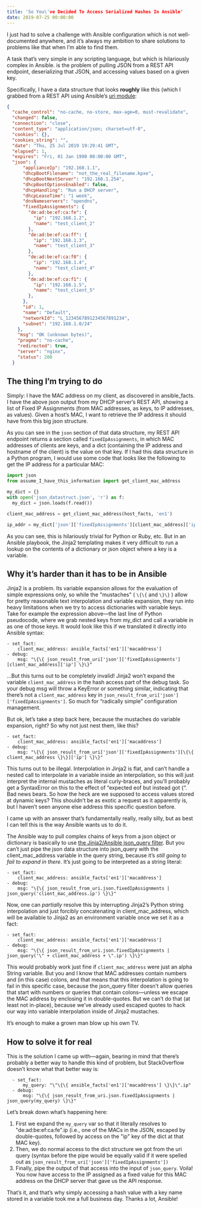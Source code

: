 ```yaml
---
title: 'So You\'ve Decided To Access Serialized Hashes In Ansible'
date: 2019-07-25 00:00:00
---
```


I just had to solve a challenge with Ansible configuration which is not well-documented anywhere, and it’s always my ambition to share solutions to problems like that when I’m able to find them.

A task that’s very simple in any scripting language, but which is hilariously complex in Ansible. is the problem of pulling JSON from a REST API endpoint, deserializing that JSON, and accessing values based on a given key.

Specifically, I have a data structure that looks **roughly** like this (which I grabbed from a REST API using Ansible’s [uri module](https://docs.ansible.com/ansible/latest/modules/uri_module.html):

```json
{
  "cache_control": "no-cache, no-store, max-age=0, must-revalidate",
  "changed": false,
  "connection": "close",
  "content_type": "application/json; charset=utf-8",
  "cookies": {},
  "cookies_string": "",
  "date": "Thu, 25 Jul 2019 19:29:41 GMT",
  "elapsed": 1,
  "expires": "Fri, 01 Jan 1990 00:00:00 GMT",
  "json": {
      "applianceIp": "192.168.1.1",
      "dhcpBootFilename": "not_the_real_filename.kpxe",
      "dhcpBootNextServer": "192.168.1.254",
      "dhcpBootOptionsEnabled": false,
      "dhcpHandling": "Run a DHCP server",
      "dhcpLeaseTime": "1 week",
      "dnsNameservers": "opendns",
      "fixedIpAssignments": {
        "de:ad:be:ef:ca:fe": {
          "ip": "192.168.1.2",
          "name": "test_client_2"
        },
        "de:ad:be:ef:ca:ff": {
          "ip": "192.168.1.3",
          "name": "test_client_3"
        },
        "de:ad:be:ef:ca:f0": {
          "ip": "192.168.1.4",
          "name": "test_client_4"
        },
        "de:ad:be:ef:ca:f1": {
          "ip": "192.168.1.5",
          "name": "test_client_5"
        },
      },
      "id": 1,
      "name": "Default",
      "networkId": "L_1234567891234567891234",
      "subnet": "192.168.1.0/24"
    },
    "msg": "OK (unknown bytes)",
    "pragma": "no-cache",
    "redirected": true,
    "server": "nginx",
    "status": 200
  }
```

## The thing I’m trying to do
Simply: I have the MAC address on my client, as discovered in ansible_facts. I have the above json output from my DHCP server’s REST API, showing a list of Fixed IP Assignments (from MAC addresses, as keys, to IP addresses, as values). Given a host’s MAC, I want to retrieve the IP address it should have from this big json structure.

As you can see in the `json` section of that data structure, my REST API endpoint returns a section called `fixedIpAssignments`, in which MAC addresses of clients are keys, and a dict (containing the IP address and hostname of the client) is the value on that key. If I had this data structure in a Python program, I would use some code that looks like the following to get the IP address for a particular MAC:

```python
import json
from assume_I_have_this_information import get_client_mac_address

my_dict = {}
with open('json_datastruct.json', 'r') as f:
  my_dict = json.loads(f.read())

client_mac_address = get_client_mac_address(host_facts, 'en1')

ip_addr = my_dict['json']['fixedIpAssignments'][client_mac_address]['ip']
```

As you can see, this is hilariously trivial for Python or Ruby, etc. But in an Ansible playbook, the Jinja2 templating makes it very difficult to run a lookup on the contents of a dictionary or json object where a key is a variable.

## Why it’s harder than it has to be in Ansible
Jinja2 is a problem. Its variable expansion allows for the evaluation of simple expressions only, so while the "mustaches" ( `\{\{` and `\}\}` ) allow for pretty reasonable text interpolation and variable expansion, they run into heavy limitations when we try to access dictionaries with variable keys. Take for example the expression above—the last line of Python pseudocode, where we grab nested keys from my_dict and call a variable in as one of those keys. It would look like this if we translated it directly into Ansible syntax:

```
- set_fact:
    client_mac_address: ansible_facts['en1']['macaddress']
- debug:
    msg: "\{\{ json_result_from_uri['json']['fixedIpAssignments'][client_mac_address]['ip'] \}\}"
```

…But this turns out to be completely invalid! Jinja2 won’t expand the variable `client_mac_address` in the hash access part of the debug task. So your debug msg will throw a KeyError or something similar, indicating that there’s not a `client_mac_address` key in `json_result_from_uri['json']['fixedIpAssignments']`. So much for “radically simple” configuration management.

But ok, let’s take a step back here, because the mustaches do variable expansion, right? So why not just nest them, like this?

```
- set_fact:
    client_mac_address: ansible_facts['en1']['macaddress']
- debug:
    msg: "\{\{ json_result_from_uri['json']['fixedIpAssignments'][\{\{ client_mac_address \}\}]['ip'] \}\}"
```

This turns out to be illegal. Interpolation in Jinja2 is flat, and can’t handle a nested call to interpolate in a variable inside an interpolation, so this will just interpret the internal mustaches as literal curly-braces, and you’ll probably get a SyntaxError on this to the effect of “expected eof but instead got \{“. Bad news bears. So how the heck are we supposed to access values stored at dynamic keys? This shouldn’t be as exotic a request as it apparently is, but I haven’t seen anyone else address this specific question before.

I came up with an answer that’s fundamentally really, really silly, but as best I can tell this is the way Ansible wants us to do it.

The Ansible way to pull complex chains of keys from a json object or dictionary is basically to use [the Jinja2/Ansible json_query filter](https://docs.ansible.com/ansible/latest/user_guide/playbooks_filters.html#json-query-filter). But you can’t just pipe the json data structure into json_query with the client_mac_address variable in the query string, because it’s _still going to fail to expand in there_. It’s just going to be interpreted as a string literal:

```
- set_fact:
    client_mac_address: ansible_facts['en1']['macaddress']
- debug:
    msg: "\{\{ json_result_from_uri.json.fixedIpAssignments | json_query('client_mac_address.ip') \}\}"
```

Now, one can _partially_ resolve this by interrupting Jinja2’s Python string interpolation and just forcibly concatenating in client_mac_address, which will be available to Jinja2 as an environment variable once we set it as a fact:

```
- set_fact:
    client_mac_address: ansible_facts['en1']['macaddress']
- debug:
    msg: "\{\{ json_result_from_uri.json.fixedIpAssignments | json_query('\" + client_mac_address + \".ip') \}\}"
```

This would probably work just fine if `client_mac_address` were just an alpha String variable. But you and I know that MAC addresses contain numbers and (in this case) colons, and that means that this interpolation is going to fail in this specific case, because the json_query filter doesn’t allow queries that start with numbers or queries that contain colons—unless we escape the MAC address by enclosing it in double-quotes. But we can’t do that (at least not in-place), because we’ve already used escaped quotes to hack our way into variable interpolation inside of Jinja2 mustaches.

It’s enough to make a grown man blow up his own TV.

## How to solve it for real
This is the solution I came up with—again, bearing in mind that there’s probably a better way to handle this kind of problem, but StackOverflow doesn’t know what that better way is:

```
  - set_fact:
      my_query: "\"\{\{ ansible_facts['en1']['macaddress'] \}\}\".ip"
  - debug:
      msg: "\{\{ json_result_from_uri.json.fixedIpAssignments | json_query(my_query) \}\}"
```

Let’s break down what’s happening here:

1. First we expand the `my_query` var so that it literally resolves to "de:ad:be:ef:ca:fe".ip (i.e., one of the MACs in the JSON, escaped by double-quotes, followed by access on the "ip" key of the dict at that MAC key).
2. Then, we do normal access to the dict structure we got from the uri query (syntax before the pipe would be equally valid if it were spelled out as `json_result_from_uri['json']['fixedIpAssignments'])`
3. Finally, pipe the output of that access into the input of `json_query`. Voila! You now have access to the IP assigned as a fixed value for this MAC address on the DHCP server that gave us the API response.

That’s it, and that’s why simply accessing a hash value with a key name stored in a variable took me a full business day. Thanks a lot, Ansible!

